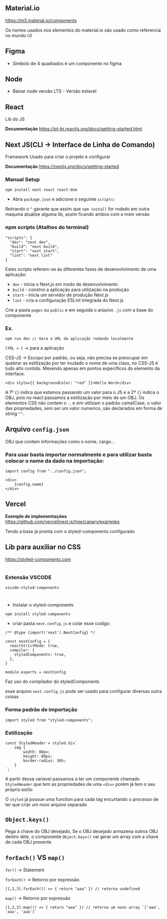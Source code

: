 ## **Material.io**
https://m3.material.io/components

Os nomes usados nos elementos do material.io são usado como referencia no mundo UI

## **Figma**
- Simbolo de 4 quadrados é um componente no figma

## **Node**
- Baixar node versão LTS - Versão estavel

## **React**

Lib do JS

**Documentação**
https://pt-br.reactjs.org/docs/getting-started.html


## **Next JS(CLI -> Interface de Linha de Comando)**

Framework Usado para criar o projeto e configurar

**Documentação**
https://nextjs.org/docs/getting-started

### **Manual Setup**

```
npm install next react react-dom
```

- Abra `package.json` e adicione o seguinte `scripts:`

Retirando o `^` garante que assim que `npm install` for rodado em outra maquina atualize alguma lib, assim ficando ambos com a msm versão


### **npm scripts** (Atalhos do terminal)

```
"scripts": {
  "dev": "next dev",
  "build": "next build",
  "start": "next start",
  "lint": "next lint"
}
```

Estes scripts referem-se às diferentes fases de desenvolvimento de uma aplicação:

- `dev` - inicia o Next.js em modo de desenvolvimento
- `build` - constroi a aplicação para utilização na produção
- `start` - inicia um servidor de produção Next.js
- `lint` - cria a configuração ESLint integrada do Next.js

Crie a pasta `pages` ou `public` e em seguida o arquivo `.js` com a base do componente

### **Ex.**
```
npm run dev // Gera a URL da aplicação rodando localmente
```

`CTRL + C` -> para a aplicação

CSS-JS -> Escopo por padrão, ou seja, não precisa se preocupar em quebrar as estilização por ter mudado o nome de uma class, no CSS-JS é tudo alto contido. Mexendo apenas em pontos expecificos do elemento da interface.

```
<div style={{ backgroundColor: "red" }}>Hello Word</div>
```

A 1º `{}` indica que estamos passando um valor para o JS e a 2º `{}` indica o OBJ, pois no react passamos a estilização por meio de um OBJ. Os elementos CSS não contem o `-`, e sim utilizam o padrão camelCase, o valor das propriedades, sem ser um valor numerico, são declarados em forma de string `""`.

## **Arquivo `config.json`**

OBJ que contem informações como o nome, cargo...

### **Para usar basta importar normalmente e para utilizar basta colocar o nome da dado na importação:**
```
import config from "../config.json";

<div>
    {config.name}
</div>
```

## **Vercel**

**Exemplo de implementações**
https://github.com/vercel/next.js/tree/canary/examples

Tendo a base já pronta com o styled-components configurado


## **Lib para auxiliar no CSS**

https://styled-components.com

#

### **Extensão VSCODE**
`vscode-styled-components`

#

- Instalar o styled-components
```
npm install styled-components
```

- criar pasta `next.config.js` e colar esse codigo:
```
/** @type {import('next').NextConfig} */

const nextConfig = {
  reactStrictMode: true,
  compiler: {
    styledComponents: true,
  },
}

module.exports = nextConfig
```
Faz uso do compilador do styledComponents

esse arquivo `next.config.js` pode ser usado para configurar diversas outra coisas

### **Forma padrão de importação**
```
import styled from "styled-components";
```

### **Estilização**

```
const StyledHeader = styled.div`
    img {
        width: 80px;
        height: 80px;
        border-radius: 50%;
    }
`;
```

A partir dessa variavel passamos a ter um componente chamado `StyledHeader` que tem as propriedades de uma `<div>` porém já tem o seu próprio estilo

O `styled` já possue uma function para cada tag encurtando o processo de ter que criar um novo arquivo separado 

## **`Object.keys()`**

Pega a chave do OBJ desejado, Se o OBJ desejado armazena outros OBJ dentro dele, o componente `Object.keys()` vai gerar um array com a chave de cada OBJ presente

## **`forEach()` VS `map()`**

`for()` -> Statement

`forEach()` -> Retorno por expressão
```
[1,2,3].forEach(() => { return "aaa" }) // retorna undefined
```

`map()` -> Retorno por expressão
```
[1,2,3].map(() => { return "aaa" }) // retorna um novo array `['aaa', 'aaa', 'aaa']`
```
